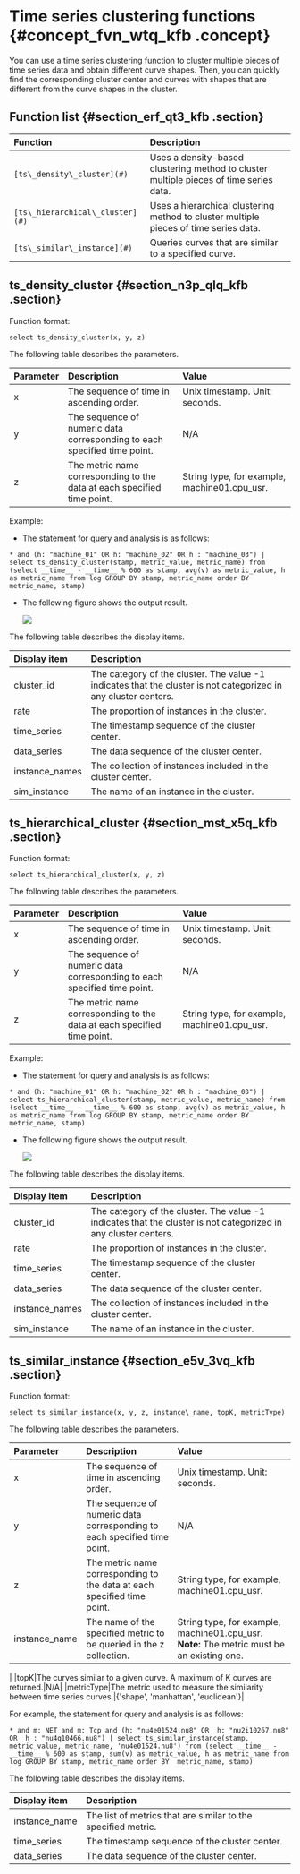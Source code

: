 # Time series clustering functions {#concept_fvn_wtq_kfb .concept}

You can use a time series clustering function to cluster multiple pieces of time series data and obtain different curve shapes. Then, you can quickly find the corresponding cluster center and curves with shapes that are different from the curve shapes in the cluster.

## Function list {#section_erf_qt3_kfb .section}

|Function|Description|
|:-------|:----------|
|`[ts\_density\_cluster](#)`|Uses a density-based clustering method to cluster multiple pieces of time series data.|
|`[ts\_hierarchical\_cluster](#)`|Uses a hierarchical clustering method to cluster multiple pieces of time series data.|
|`[ts\_similar\_instance](#)`|Queries curves that are similar to a specified curve.|

## ts\_density\_cluster {#section_n3p_qlq_kfb .section}

Function format:

``` {#codeblock_1w7_nfh_279}
select ts_density_cluster(x, y, z) 
```

The following table describes the parameters.

|Parameter|Description|Value|
|:--------|:----------|:----|
|x|The sequence of time in ascending order.|Unix timestamp. Unit: seconds.|
|y|The sequence of numeric data corresponding to each specified time point.|N/A|
|z|The metric name corresponding to the data at each specified time point.|String type, for example, machine01.cpu\_usr.|

Example:

-   The statement for query and analysis is as follows:

``` {#codeblock_8qf_g2y_snw}
* and (h: "machine_01" OR h: "machine_02" OR h : "machine_03") | select ts_density_cluster(stamp, metric_value, metric_name) from (select __time__ - __time__ % 600 as stamp, avg(v) as metric_value, h as metric_name from log GROUP BY stamp, metric_name order BY metric_name, stamp) 
```

-   The following figure shows the output result.

    ![](http://static-aliyun-doc.oss-cn-hangzhou.aliyuncs.com/assets/img/23359/156204890113558_en-US.png)


The following table describes the display items.

|Display item|Description|
|:-----------|:----------|
|cluster\_id|The category of the cluster. The value -1 indicates that the cluster is not categorized in any cluster centers.|
|rate|The proportion of instances in the cluster.|
|time\_series|The timestamp sequence of the cluster center.|
|data\_series|The data sequence of the cluster center.|
|instance\_names|The collection of instances included in the cluster center.|
|sim\_instance|The name of an instance in the cluster.|

## ts\_hierarchical\_cluster {#section_mst_x5q_kfb .section}

Function format:

``` {#codeblock_5xv_r2v_0tx}
select ts_hierarchical_cluster(x, y, z) 
```

The following table describes the parameters.

|Parameter|Description|Value|
|:--------|:----------|:----|
|x|The sequence of time in ascending order.|Unix timestamp. Unit: seconds.|
|y|The sequence of numeric data corresponding to each specified time point.|N/A|
|z|The metric name corresponding to the data at each specified time point.|String type, for example, machine01.cpu\_usr.|

Example:

-   The statement for query and analysis is as follows:

``` {#codeblock_wx3_x60_gic}
* and (h: "machine_01" OR h: "machine_02" OR h : "machine_03") | select ts_hierarchical_cluster(stamp, metric_value, metric_name) from (select __time__ - __time__ % 600 as stamp, avg(v) as metric_value, h as metric_name from log GROUP BY stamp, metric_name order BY metric_name, stamp)
```

-   The following figure shows the output result.

    ![](http://static-aliyun-doc.oss-cn-hangzhou.aliyuncs.com/assets/img/23359/156204890113559_en-US.png)


The following table describes the display items.

|Display item|Description|
|:-----------|:----------|
|cluster\_id|The category of the cluster. The value -1 indicates that the cluster is not categorized in any cluster centers.|
|rate|The proportion of instances in the cluster.|
|time\_series|The timestamp sequence of the cluster center.|
|data\_series|The data sequence of the cluster center.|
|instance\_names|The collection of instances included in the cluster center.|
|sim\_instance|The name of an instance in the cluster.|

## ts\_similar\_instance {#section_e5v_3vq_kfb .section}

Function format:

``` {#codeblock_yg1_5ls_9oy}
select ts_similar_instance(x, y, z, instance\_name, topK, metricType) 
```

The following table describes the parameters.

|Parameter|Description|Value|
|:--------|:----------|:----|
|x|The sequence of time in ascending order.|Unix timestamp. Unit: seconds.|
|y|The sequence of numeric data corresponding to each specified time point.|N/A|
|z|The metric name corresponding to the data at each specified time point.|String type, for example, machine01.cpu\_usr.|
|instance\_name|The name of the specified metric to be queried in the z collection.|String type, for example, machine01.cpu\_usr. **Note:** The metric must be an existing one.

 |
|topK|The curves similar to a given curve. A maximum of K curves are returned.|N/A|
|metricType|The metric used to measure the similarity between time series curves.|\{'shape', 'manhattan', 'euclidean'\}|

For example, the statement for query and analysis is as follows:

``` {#codeblock_bdo_ter_9tb}
* and m: NET and m: Tcp and (h: "nu4e01524.nu8" OR  h: "nu2i10267.nu8" OR  h : "nu4q10466.nu8") | select ts_similar_instance(stamp, metric_value, metric_name, 'nu4e01524.nu8') from (select __time__ - __time__ % 600 as stamp, sum(v) as metric_value, h as metric_name from log GROUP BY stamp, metric_name order BY  metric_name, stamp)
```

The following table describes the display items.

|Display item|Description|
|:-----------|:----------|
|instance\_name|The list of metrics that are similar to the specified metric.|
|time\_series|The timestamp sequence of the cluster center.|
|data\_series|The data sequence of the cluster center.|

